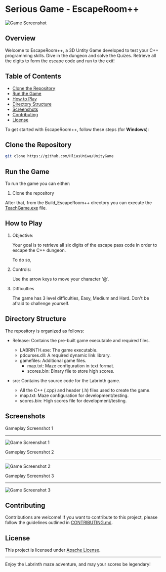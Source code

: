 # Serious Game - EscapeRoom++ 

![Game Screenshot](screenshots/playing.png)

## Overview

Welcome to EscapeRoom++, a 3D Untity Game developed to test your C++ programming skills. Dive in the dungeon and solve the Quizes. Retrieve all the digits to form the escape code and run to the exit!

## Table of Contents

- [Clone the Repository](#clone-the-repository)
- [Run the Game](#run-the-game)
- [How to Play](#how-to-play)
- [Directory Structure](#directory-structure)
- [Screenshots](#screenshots)
- [Contributing](#contributing)
- [License](#license)

To get started with EscapeRoom++, follow these steps (for <b>Windows</b>):

## Clone the Repository

   ```bash
   git clone https://github.com/HliasUniwa/UnityGame
   ```

## Run the Game

To run the game you can either:

   1. Clone the repository

   After that, from the Build_EscapeRoom++ directory you can execute the [TeachGame.exe](Build_EscapeRoom++/TeachGame.exe) file.


## How to Play

1. Objective:

   Your goal is to retrieve all six digits of the escape pass code in order to escape the C++ dungeon.

   To do so, 

2. Controls:

   Use the arrow keys to move your character '@'.

3. Difficulties

   The game has 3 level difficulties, Easy, Medium and Hard.
   Don't be afraid to challenge yourself.

## Directory Structure

The repository is organized as follows:

- Release: Contains the pre-built game executable and required files.

   - LABRINTH.exe: The game executable.
   - pdcurses.dll: A required dynamic link library.
   - gamefiles: Additional game files.
      - map.txt: Maze configuration in text format.
      - scores.bin: Binary file to store high scores.

- src: Contains the source code for the Labrinth game.
  - All the C++ (.cpp) and header (.h) files used to create the game.
  - map.txt: Maze configuration for development/testing.
  - scores.bin: High scores file for development/testing.

## Screenshots

Gameplay Screenshot 1
_ _ _
![Game Screenshot 1](screenshots/game_difficulties.png)

Gameplay Screenshot 2
_ _ _
![Game Screenshot 2](screenshots/playing.png)

Gameplay Screenshot 3
_ _ _
![Game Screenshot 3](screenshots/game_over.png)

## Contributing

Contributions are welcome! If you want to contribute to this project, please follow the guidelines outlined in [CONTRIBUTING.md](https://github.com/keleviss/labrinth/blob/main/CONTRIBUTING.md).

## License

This project is licensed under [Apache License](https://github.com/keleviss/labrinth/blob/main/LICENSE).

* * *

Enjoy the Labrinth maze adventure, and may your scores be legendary!
